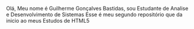 Olá, Meu nome é Guilherme Gonçalves Bastidas, sou Estudante de Analise e Desenvolvimento de Sistemas
Esse é meu segundo repositório que da inicio ao meus Estudos de HTML5
